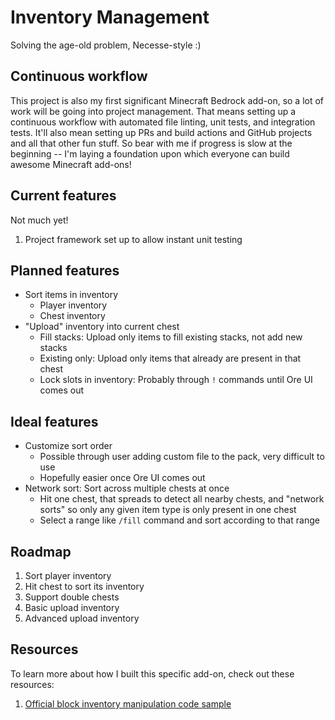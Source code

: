 # Inventory Management

Solving the age-old problem, Necesse-style :)

## Continuous workflow

This project is also my first significant Minecraft Bedrock add-on, so a lot of work will be going into project management. That means setting up a continuous workflow with automated file linting, unit tests, and integration tests. It'll also mean setting up PRs and build actions and GitHub projects and all that other fun stuff. So bear with me if progress is slow at the beginning -- I'm laying a foundation upon which everyone can build awesome Minecraft add-ons!

## Current features

Not much yet!

1. Project framework set up to allow instant unit testing

## Planned features

- Sort items in inventory
  - Player inventory
  - Chest inventory
- "Upload" inventory into current chest
  - Fill stacks: Upload only items to fill existing stacks, not add new stacks
  - Existing only: Upload only items that already are present in that chest
  - Lock slots in inventory: Probably through `!` commands until Ore UI comes out

## Ideal features

- Customize sort order
  - Possible through user adding custom file to the pack, very difficult to use
  - Hopefully easier once Ore UI comes out
- Network sort: Sort across multiple chests at once
  - Hit one chest, that spreads to detect all nearby chests, and "network sorts" so only any given item type is only present in one chest
  - Select a range like `/fill` command and sort according to that range

## Roadmap

1. Sort player inventory
1. Hit chest to sort its inventory
1. Support double chests
1. Basic upload inventory
1. Advanced upload inventory

## Resources

To learn more about how I built this specific add-on, check out these resources:

1. [Official block inventory manipulation code sample](https://learn.microsoft.com/en-us/minecraft/creator/scriptapi/mojang-minecraft/blockinventorycomponent#place_items_in_chestjs)

